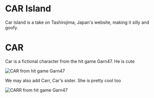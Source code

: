 # CAR Island
Car Island is a take on Tashirojima, Japan's website, making it silly and goofy.

# CAR

Car is a fictional character from the hit game Garn47. He is cute

![CAR from hit game Garn47](https://static.wikia.nocookie.net/garn47/images/4/41/Car.png/revision/latest/scale-to-width/360?cb=20250202020904)

We may also add Carr, Car's sister. She is pretty cool too

![CARR from hit game Garn47](https://static.wikitide.net/garn47wiki/7/7f/OldCarrHighQuality.png)
